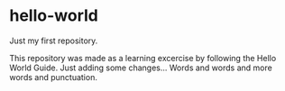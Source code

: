 # hello-world
Just my first repository.

This repository was made as a learning excercise by following the Hello World Guide.
Just adding some changes... Words and words and more words and punctuation.
